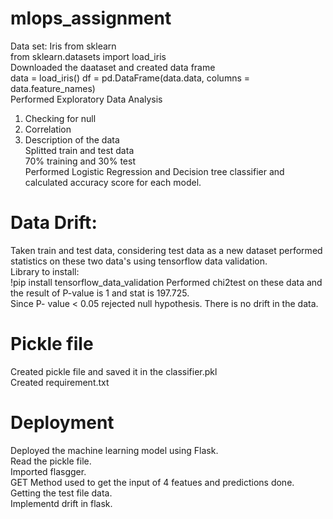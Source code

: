 # mlops_assignment
Data set: Iris from sklearn <br>
from sklearn.datasets import load_iris <br>
Downloaded the daataset and created data frame <br>
data = load_iris()
df = pd.DataFrame(data.data, columns = data.feature_names) <br>
Performed Exploratory Data Analysis <br>
1. Checking for null
2. Correlation
3. Description of the data <br>
Splitted train and test data <br>
70% training and 30% test <br>
Performed Logistic Regression and Decision tree classifier and calculated accuracy score for each model. <br>
# Data Drift:
Taken train and test data, considering test data as a new dataset performed statistics on these two data's using tensorflow data validation. <br>
Library to install: <br>
!pip install tensorflow_data_validation
Performed chi2test on these data and the result of P-value is 1 and stat is 197.725. <br>
Since P- value < 0.05 rejected null hypothesis. There is no drift in the data. <br>
# Pickle file
Created pickle file and saved it in the classifier.pkl <br>
Created requirement.txt 
# Deployment
Deployed the machine learning model using Flask. <br>
Read the pickle file. <br>
Imported flasgger. <br>
GET Method used to get the input of 4 featues and predictions done. <br>
Getting the test file data. <br>
Implementd drift in flask.<br>
